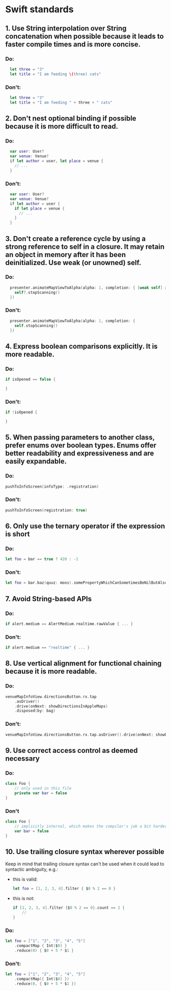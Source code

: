 # Swift standards

## 1. Use String interpolation over String concatenation when possible because it leads to faster compile times and is more concise.

### Do:

```swift
  let three = "3"
  let title = "I am feeding \(three) cats"
```

### Don't:

```swift
  let three = "3"
  let title = "I am feeding " + three + " cats"
```

## 2. Don't nest optional binding if possible because it is more difficult to read.

### Do:

```swift
  var user: User?
  var venue: Venue?
  if let author = user, let place = venue {
    // ...
  }
```

### Don't:

```swift
  var user: User?
  var venue: Venue?
  if let author = user {
    if let place = venue {
      // ...
    }
  }
```

## 3. Don't create a reference cycle by using a strong reference to self in a closure. It may retain an object in memory after it has been deinitialized. Use weak (or unowned) self.

### Do:

```swift
  presenter.animateMapViewToAlpha(alpha: 1, completion: { [weak self] in
    self?.stopScanning()
  })
```

### Don't:

```swift
  presenter.animateMapViewToAlpha(alpha: 1, completion: {
    self.stopScanning()
  })
```

## 4. Express boolean comparisons explicitly. It is more readable.

### Do:

```swift
if isOpened == false {

}
```

### Don't:

```swift
if !isOpened {

}
```

## 5. When passing parameters to another class, prefer enums over boolean types. Enums offer better readability and expressiveness and are easily expandable.

### Do:

```swift
pushToInfoScreen(infoType: .registration)
```

### Don't:

```swift
pushToInfoScreen(registration: true)
```

## 6. Only use the ternary operator if the expression is short

### Do:

```swift
let foo = bar == true ? 420 : -1
```

### Don't:

```swift
let foo = bar.baz(quuz: moos).somePropertyWhichCanSometimesBeNilButAlsoNot(withTimeInterval: 128.multiplied(by: 300)).value.toggled() ? "Anteater" : "George"
```

## 7. Avoid String-based APIs

### Do:

```swift
if alert.medium == AlertMedium.realtime.rawValue { ... }
```

### Don't:

```swift
if alert.medium == "realtime" { ... }
```

## 8. Use vertical alignment for functional chaining because it is more readable.

### Do:

```swift
venueMapInfoView.directionsButton.rx.tap
    .asDriver()
    .drive(onNext: showDirectionsInAppleMaps)
    .disposed(by: bag)
```

### Don't:

```swift
venueMapInfoView.directionsButton.rx.tap.asDriver().drive(onNext: showDirectionsInAppleMaps).disposed(by: bag)
```

## 9. Use correct access control as deemed necessary

### Do:
```swift
class Foo {
    // only used in this file
    private var bar = false
}
```

### Don't

```swift
class Foo {
    // implicitly internal, which makes the compiler's job a bit harder as it needs to check for usages of this property
    var bar = false
}
```

## 10. Use trailing closure syntax wherever possible

Keep in mind that trailing closure syntax can't be used when it could lead to syntactic ambiguity, e.g.:

+ this is valid:
    ```swift
    let foo = [1, 2, 3, 4].filter { $0 % 2 == 0 }
    ```
+ this is not:
    ```swift
    if [1, 2, 3, 4].filter {$0 % 2 == 0}.count == 2 {
        //
    }
    ```

### Do:
```swift
let foo = ["1", "2", "3", "4", "5"]
    .compactMap { Int($0) }
    .reduce(0) { $0 + 5 * $1 }
```

### Don't:
```swift
let foo = ["1", "2", "3", "4", "5"]
    .compactMap({ Int($0) })
    .reduce(0, { $0 + 5 * $1 })
```
